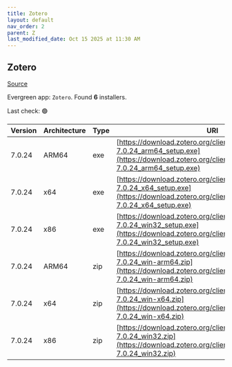 ```yaml
---
title: Zotero
layout: default
nav_order: 2
parent: Z
last_modified_date: Oct 15 2025 at 11:30 AM
---
```


## Zotero

[Source](https://www.zotero.org/)

Evergreen app: `Zotero`. Found **6** installers.

Last check: 🟢

| Version | Architecture | Type | URI                                                                                                                                                                |
| ------- | ------------ | ---- | ------------------------------------------------------------------------------------------------------------------------------------------------------------------ |
| 7.0.24  | ARM64        | exe  | [https://download.zotero.org/client/release/7.0.24/Zotero-7.0.24_arm64_setup.exe](https://download.zotero.org/client/release/7.0.24/Zotero-7.0.24_arm64_setup.exe) |
| 7.0.24  | x64          | exe  | [https://download.zotero.org/client/release/7.0.24/Zotero-7.0.24_x64_setup.exe](https://download.zotero.org/client/release/7.0.24/Zotero-7.0.24_x64_setup.exe)     |
| 7.0.24  | x86          | exe  | [https://download.zotero.org/client/release/7.0.24/Zotero-7.0.24_win32_setup.exe](https://download.zotero.org/client/release/7.0.24/Zotero-7.0.24_win32_setup.exe) |
| 7.0.24  | ARM64        | zip  | [https://download.zotero.org/client/release/7.0.24/Zotero-7.0.24_win-arm64.zip](https://download.zotero.org/client/release/7.0.24/Zotero-7.0.24_win-arm64.zip)     |
| 7.0.24  | x64          | zip  | [https://download.zotero.org/client/release/7.0.24/Zotero-7.0.24_win-x64.zip](https://download.zotero.org/client/release/7.0.24/Zotero-7.0.24_win-x64.zip)         |
| 7.0.24  | x86          | zip  | [https://download.zotero.org/client/release/7.0.24/Zotero-7.0.24_win32.zip](https://download.zotero.org/client/release/7.0.24/Zotero-7.0.24_win32.zip)             |

